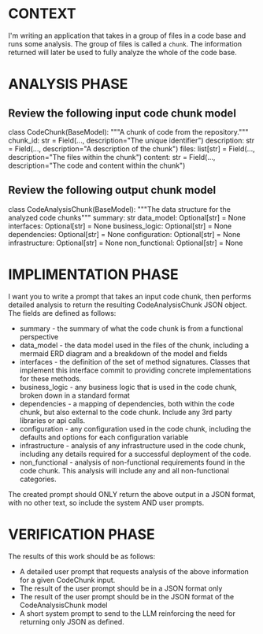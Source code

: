 # CONTEXT

I'm writing an application that takes in a group of files in a code base and runs some analysis. The group of files is called a `chunk`. The information returned will later be used to fully analyze the whole of the code base.

# ANALYSIS PHASE

## Review the following input code chunk model

class CodeChunk(BaseModel):
    """A chunk of code from the repository."""
    chunk_id: str = Field(..., description="The unique identifier")
    description: str = Field(..., description="A description of the chunk")
    files: list[str] = Field(..., description="The files within the chunk")
    content: str = Field(..., description="The code and content within the chunk")

## Review the following output chunk model

class CodeAnalysisChunk(BaseModel):
    """The data structure for the analyzed code chunks"""
    summary: str
    data_model: Optional[str] = None
    interfaces: Optional[str] = None
    business_logic: Optional[str] = None
    dependencies: Optional[str] = None
    configuration: Optional[str] = None
    infrastructure: Optional[str] = None
    non_functional: Optional[str] = None

# IMPLIMENTATION PHASE

I want you to write a prompt that takes an input code chunk, then performs detailed analysis to return the resulting CodeAnalysisChunk JSON object. The fields are defined as follows:

- summary - the summary of what the code chunk is from a functional perspective
- data_model - the data model used in the files of the chunk, including a mermaid ERD diagram and a breakdown of the model and fields
- interfaces - the definition of the set of method signatures. Classes that implement this interface commit to providing concrete implementations for these methods.
- business_logic - any business logic that is used in the code chunk, broken down in a standard format
- dependencies - a mapping of dependencies, both within the code chunk, but also external to the code chunk. Include any 3rd party libraries or api calls.
- configuration - any configuration used in the code chunk, including the defaults and options for each configuration variable
- infrastructure - analysis of any infrastructure used in the code chunk, including any details required for a successful deployment of the code.
- non_functional - analysis of non-functional requirements found in the code chunk. This analysis will include any and all non-functional categories.

The created prompt should ONLY return the above output in a JSON format, with no other text, so include the system AND user prompts.

# VERIFICATION PHASE

The results of this work should be as follows:

- A detailed user prompt that requests analysis of the above information for a given CodeChunk input.
- The result of the user prompt should be in a JSON format only
- The result of the user prompt should be in the JSON format of the CodeAnalysisChunk model
- A short system prompt to send to the LLM reinforcing the need for returning only JSON as defined.